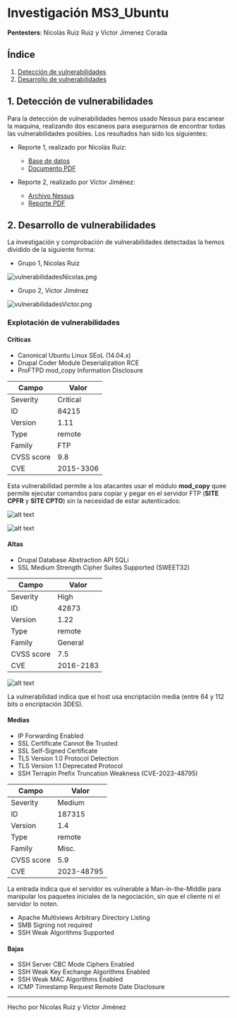 # Investigación MS3_Ubuntu

**Pentesters**: Nicolás Ruiz Ruiz y Victor Jimenez Corada

## Índice

1. [Detección de vulnerabilidades](#1-detección-de-vulnerabilidades)
2. [Desarrollo de vulnerabilidades](#2-desarrollo-de-vulnerabilidades)

## 1. Detección de vulnerabilidades

Para la detección de vulnerabilidades hemos usado Nessus para escanear la maquina, realizando dos escaneos para asegurarnos de encontrar todas las vulnerabilidades posibles. Los resultados han sido los siguientes:

- Reporte 1, realizado por Nicolás Ruiz:

  - [Base de datos](./metasploit_jmvm55.nessus)
  - [Documento PDF](./metasploit_j2oghf.pdf)

- Reporte 2, realizado por Víctor Jiménez:

  - [Archivo Nessus](./ms3_ubuntu_s9n7be.nessus)
  - [Reporte PDF](./ms3_ubuntu_pg4nxa.pdf)

## 2. Desarrollo de vulnerabilidades

La investigación y comprobación de vulnerabilidades detectadas la hemos dividido de la siguiente forma:

- Grupo 1, Nicolas Ruiz

![vulnerabilidadesNicolas.png](img/vulnerabilidadesNicolas.png)

- Grupo 2, Víctor Jiménez

![vulnerabilidadesVictor.png](img/vulnerabilidadesVictor.png)

### Explotación de vulnerabilidades

#### Críticas

- Canonical Ubuntu Linux SEoL (14.04.x)
- Drupal Coder Module Deserialization RCE
- ProFTPD mod_copy Information Disclosure

| Campo      | Valor     |
|------------|-----------|
| Severity   | Critical  |
| ID         | 84215     |
| Version    | 1.11      |
| Type       | remote    |
| Family     | FTP       |
| CVSS score | 9.8       |
| CVE        | 2015-3306 |

Esta vulnerabilidad permite a los atacantes usar el módulo **mod_copy** quee permite ejecutar comandos para copiar y pegar en el servidor FTP (**SITE CPFR** y **SITE CPTO**) sin la necesidad de estar autenticados:

![alt text](./img/image-1.png)

![alt text](./img/image-2.png)

#### Altas

- Drupal Database Abstraction API SQLi
- SSL Medium Strength Cipher Suites Supported (SWEET32)

| Campo      | Valor     |
|------------|-----------|
| Severity   | High      |
| ID         | 42873     |
| Version    | 1.22      |
| Type       | remote    |
| Family     | General   |
| CVSS score | 7.5       |
| CVE        | 2016-2183 |

![alt text](./img/image-3.png)

La vulnerabilidad indica que el host usa  encriptación media (entre 64 y 112 bits o encriptación 3DES).

#### Medias

- IP Forwarding Enabled
- SSL Certificate Cannot Be Trusted
- SSL Self-Signed Certificate
- TLS Version 1.0 Protocol Detection
- TLS Version 1.1 Deprecated Protocol
- SSH Terrapin Prefix Truncation Weakness (CVE-2023-48795)

| Campo      | Valor      |
|------------|------------|
| Severity   | Medium     |
| ID         | 187315     |
| Version    | 1.4        |
| Type       | remote     |
| Family     | Misc.      |
| CVSS score | 5.9        |
| CVE        | 2023-48795 |

La entrada indica que el servidor es vulnerable a Man-in-the-Middle para manipular los paquetes iniciales de la negociación, sin que el cliente ni el servidor lo noten.

- Apache Multiviews Arbitrary Directory Listing
- SMB Signing not required
- SSH Weak Algorithms Supported

#### Bajas

- SSH Server CBC Mode Ciphers Enabled
- SSH Weak Key Exchange Algorithms Enabled
- SSH Weak MAC Algorithms Enabled
- ICMP Timestamp Request Remote Date Disclosure

---

Hecho por Nicolas Ruiz y Víctor Jiménez
